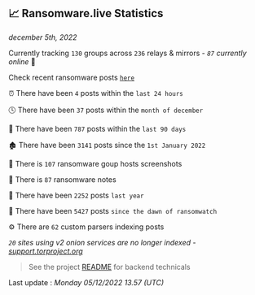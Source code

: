 
## 📈 Ransomware.live Statistics
_december 5th, 2022_

Currently tracking `130` groups across `236` relays & mirrors - _`87` currently online_ 📡

Check recent ransomware posts [`here`](recentposts.md)


⏰ There have been `4` posts within the `last 24 hours`

🕓 There have been `37` posts within the `month of december`

📅 There have been `787` posts within the `last 90 days`

🏚 There have been `3141` posts since the `1st January 2022`

📸 There is `107` ransomware goup hosts screenshots

📝 There is `87` ransomware notes

🚀 There have been `2252` posts `last year`

🐣 There have been `5427` posts `since the dawn of ransomwatch`

⚙️ There are `62` custom parsers indexing posts

_`20` sites using v2 onion services are no longer indexed - [support.torproject.org](https://support.torproject.org/onionservices/v2-deprecation/)_

> See the project [README](https://github.com/jmousqueton/ransomwatch#readme) for backend technicals



Last update : _Monday 05/12/2022 13.57 (UTC)_

